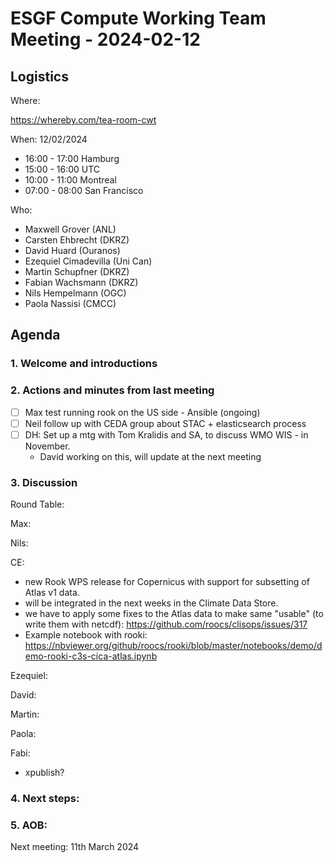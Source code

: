 # ESGF Compute Working Team Meeting - 2024-02-12


## Logistics

Where:

https://whereby.com/tea-room-cwt

When:  12/02/2024

* 16:00 - 17:00 Hamburg
* 15:00 - 16:00 UTC
* 10:00 - 11:00 Montreal
* 07:00 - 08:00 San Francisco

Who:

- Maxwell Grover (ANL)
- Carsten Ehbrecht (DKRZ)
- David Huard (Ouranos)
- Ezequiel Cimadevilla (Uni Can)
- Martin Schupfner (DKRZ)
- Fabian Wachsmann (DKRZ)
- Nils Hempelmann (OGC)
- Paola Nassisi (CMCC)


## Agenda

### 1. Welcome and introductions

### 2. Actions and minutes from last meeting

- [ ] Max test running rook on the US side - Ansible (ongoing)
- [ ] Neil follow up with CEDA group about STAC + elasticsearch process
- [ ] DH: Set up a mtg with Tom Kralidis and SA, to discuss WMO WIS - in November.
    - David working on this, will update at the next meeting


### 3. Discussion

Round Table:

Max: 


Nils:


CE:

- new Rook WPS release for Copernicus with support for subsetting of Atlas v1 data. 
- will be integrated in the next weeks in the Climate Data Store.
- we have to apply some fixes to the Atlas data to make same "usable" (to write them with netcdf):
https://github.com/roocs/clisops/issues/317
- Example notebook with rooki:
https://nbviewer.org/github/roocs/rooki/blob/master/notebooks/demo/demo-rooki-c3s-cica-atlas.ipynb 



Ezequiel:


David:


Martin:


Paola:

Fabi:

- xpublish?

### 4. Next steps:



### 5. AOB:

Next meeting: 11th March 2024




 
 
 
 
 
